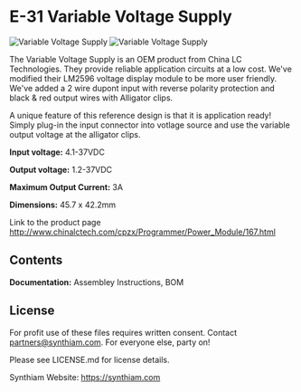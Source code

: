 # E-31 Variable Voltage Supply

![Variable Voltage Supply](https://live.staticflickr.com/65535/32801180347_81f0c5c0d8_k.jpg)
![Variable Voltage Supply](https://live.staticflickr.com/65535/40778036753_8ce8609811_k.jpg)

The Variable Voltage Supply is an OEM product from China LC Technologies. They provide reliable application circuits at a low cost. We've modified their LM2596 voltage display module to be more user friendly. We've added a 2 wire dupont input with reverse polarity protection and black &  red output wires with Alligator clips.

A unique feature of this reference design is that it is application ready! Simply plug-in the input connector into votlage source and use the variable output voltage at the alligator clips.

**Input voltage:** 4.1-37VDC

**Output voltage:** 1.2-37VDC

**Maximum Output Current:** 3A

**Dimensions:** 45.7 x 42.2mm

Link to the product page http://www.chinalctech.com/cpzx/Programmer/Power_Module/167.html

## Contents

**Documentation:** Assembley Instructions, BOM

## License

For profit use of these files requires written consent. Contact partners@synthiam.com. For everyone else, party on!

Please see LICENSE.md for license details.

Synthiam Website: https://synthiam.com

